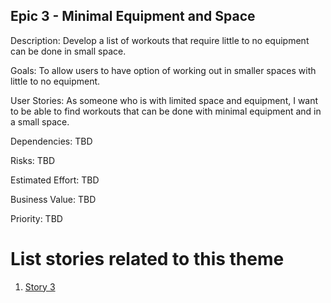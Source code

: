 ## Epic 3 - Minimal Equipment and Space

Description: Develop a list of workouts that require little to no equipment can be done in small space.

Goals: To allow users to have option of working out in smaller spaces with little to no equipment.

User Stories: As someone who is with limited space and equipment, I want to be able to find workouts that can be done with minimal equipment and in a small space.

Dependencies: TBD

Risks: TBD

Estimated Effort: TBD

Business Value: TBD

Priority: TBD

# List stories related to this theme
1. [Story 3](documentation/'templates/theme'/initiatives/epics/stories/story_template.md)
